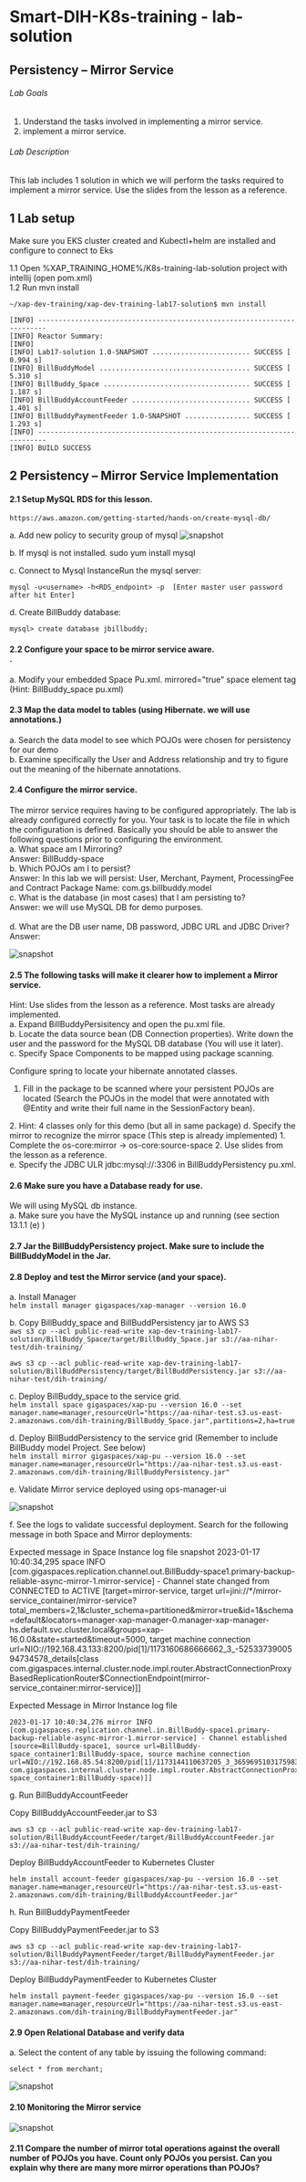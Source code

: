 # Smart-DIH-K8s-training - lab-solution

## 	Persistency – Mirror Service

###### Lab Goals
1.  Understand the tasks involved in implementing a mirror service.
2.  implement a mirror service.
###### Lab Description
This lab includes 1 solution in which we will perform the tasks required to implement a mirror service. 
Use the slides from the lesson as a reference.
## 1 Lab setup
Make sure you EKS cluster created and Kubectl+helm are installed and configure to connect to Eks

1.1 Open %XAP_TRAINING_HOME%/K8s-training-lab-solution project with intellij (open pom.xml)<br>
1.2 Run mvn install

    ~/xap-dev-training/xap-dev-training-lab17-solution$ mvn install
    
    [INFO] ------------------------------------------------------------------------
    [INFO] Reactor Summary:
    [INFO] 
    [INFO] Lab17-solution 1.0-SNAPSHOT ........................ SUCCESS [  0.994 s]
    [INFO] BillBuddyModel ..................................... SUCCESS [  5.310 s]
    [INFO] BillBuddy_Space .................................... SUCCESS [  1.187 s]
    [INFO] BillBuddyAccountFeeder ............................. SUCCESS [  1.401 s]
    [INFO] BillBuddyPaymentFeeder 1.0-SNAPSHOT ................ SUCCESS [  1.293 s]
    [INFO] ------------------------------------------------------------------------
    [INFO] BUILD SUCCESS

    
## 2	Persistency – Mirror Service Implementation
#### 2.1	Setup MySQL RDS for this lesson. <br />

    https://aws.amazon.com/getting-started/hands-on/create-mysql-db/

a. Add new policy to security group of mysql
![snapshot](Pictures/Picture.png)

b. If mysql is not installed.
     sudo yum install mysql

c.	Connect to Mysql InstanceRun the mysql server: 

    mysql -u<username> -h<RDS_endpoint> -p  [Enter master user password after hit Enter]     
d.	Create BillBuddy database:

    mysql> create database jbillbuddy;


#### 2.2	Configure your space to be mirror service aware. <br />.
a.	Modify your embedded Space Pu.xml. mirrored="true" space element tag (Hint: BillBuddy_space pu.xml) <br />
#### 2.3	Map the data model to tables (using Hibernate. we will use annotations.) <br />
a.	Search the data model to see which POJOs were chosen for persistency for our demo <br />
b.	Examine specifically the User and Address relationship and try to figure out the meaning of the hibernate annotations. <br />
#### 2.4	Configure the mirror service. <br />
The mirror service requires having to be configured appropriately. 
The lab is already configured correctly for you. 
Your task is to locate the file in which the configuration is defined.
Basically you should be able to answer the following questions prior to configuring the environment. <br /> 
a.	What space am I Mirroring? <br />
Answer: BillBuddy-space <br />
b.	Which POJOs am I to persist? <br />
Answer: In this lab we will persist: User, Merchant, Payment, ProcessingFee and Contract
Package Name: com.gs.billbuddy.model <br />
c.	What is the database (in most cases) that I am persisting to? <br /> 
Answer: we will use MySQL DB for demo purposes. <br />		
d.	What are the DB user name, DB password, JDBC URL and JDBC Driver? <br />
Answer: 

![snapshot](Pictures/Picture1.png)

#### 2.5	The following tasks will make it clearer how to implement a Mirror service. <br />
Hint: Use slides from the lesson as a reference. Most tasks are already implemented. <br />
a.	Expand BillBuddyPersisitency and open the pu.xml file. <br />
b.	Locate the data source bean (DB Connection properties). 
Write down the user and the password for the MySQL DB database 
(You will use it later). <br />
c.	Specify Space Components to be mapped using package scanning. 

Configure spring to locate your hibernate annotated classes. <br />
1.	Fill in the package to be scanned where your persistent 
POJOs are located 
(Search the POJOs in the model that were annotated with @Entity and write their full name in the SessionFactory bean). 
<property name="packagesToScan" value="com.gs.billbuddy.model" />
2.	Hint: 4 classes only for this demo (but all in same package)
d.	Specify the mirror to recognize the mirror space (This step is already implemented)
1.  Complete the os-core:mirror -> os-core:source-space
2.  Use slides from the lesson as a reference. <br />
e.  Specify the JDBC ULR jdbc:mysql://<RDS-endpoint/>:3306 in BillBuddyPersistency pu.xml. <br />

#### 2.6	Make sure you have a Database ready for use.
We will using MySQL db instance. <br />
a.	Make sure you have the MySQL instance up and running (see section 13.1.1 (e) )

#### 2.7	Jar the BillBuddyPersistency project. Make sure to include the BillBuddyModel in the Jar. <br />
#### 2.8	Deploy and test the Mirror service (and your space). <br />
 
a.	Install Manager <br />
    `helm install manager gigaspaces/xap-manager --version 16.0`

b.	Copy BillBuddy_space and  BillBuddPersistency jar to AWS S3<br />
  `aws s3 cp --acl public-read-write xap-dev-training-lab17-solution/BillBuddy_Space/target/BillBuddy_Space.jar s3://aa-nihar-test/dih-training/`
    
   `aws s3 cp --acl public-read-write xap-dev-training-lab17-solution/BillBuddPersistency/target/BillBuddPersistency.jar s3://aa-nihar-test/dih-training/`

c.	Deploy BillBuddy_space to the service grid. <br />
    `helm install space gigaspaces/xap-pu --version 16.0 --set manager.name=manager,resourceUrl="https://aa-nihar-test.s3.us-east-2.amazonaws.com/dih-training/BillBuddy_Space.jar",partitions=2,ha=true`

d.	Deploy BillBuddPersistency to the service grid (Remember to include BillBuddy model Project. See below) <br />
    `helm install mirror gigaspaces/xap-pu --version 16.0 --set manager.name=manager,resourceUrl="https://aa-nihar-test.s3.us-east-2.amazonaws.com/dih-training/BillBuddyPersistency.jar"`

e.	Validate Mirror service deployed using ops-manager-ui <br />

![snapshot](./Pictures/Picture2.png)

f.	See the logs to validate successful deployment.
Search for the following message in both Space and Mirror deployments:

Expected message in Space Instance log file
snapshot
    2023-01-17 10:40:34,295 space INFO [com.gigaspaces.replication.channel.out.BillBuddy-space1.primary-backup-reliable-async-mirror-1.mirror-service] - Channel state changed from CONNECTED to ACTIVE [target=mirror-service, target url=jini://*/mirror-service_container/mirror-service?total_members=2,1&cluster_schema=partitioned&mirror=true&id=1&schema=default&locators=manager-xap-manager-0.manager-xap-manager-hs.default.svc.cluster.local&groups=xap-16.0.0&state=started&timeout=5000, target machine connection url=NIO://192.168.43.133:8200/pid[1]/1173160686666662_3_-5253373900594734578_details[class com.gigaspaces.internal.cluster.node.impl.router.AbstractConnectionProxyBasedReplicationRouter$ConnectionEndpoint(mirror-service_container:mirror-service)]] 

Expected Message in Mirror Instance log file

    2023-01-17 10:40:34,276 mirror INFO [com.gigaspaces.replication.channel.in.BillBuddy-space1.primary-backup-reliable-async-mirror-1.mirror-service] - Channel established [source=BillBuddy-space1, source url=BillBuddy-space_container1:BillBuddy-space, source machine connection url=NIO://192.168.85.54:8200/pid[1]/1173144110637205_3_3659695103175983350_details[class com.gigaspaces.internal.cluster.node.impl.router.AbstractConnectionProxyBasedReplicationRouter$ConnectionEndpoint(BillBuddy-space_container1:BillBuddy-space)]]

g. Run BillBuddyAccountFeeder <br />
                
 Copy  BillBuddyAccountFeeder.jar to S3
    
    aws s3 cp --acl public-read-write xap-dev-training-lab17-solution/BillBuddyAccountFeeder/target/BillBuddyAccountFeeder.jar s3://aa-nihar-test/dih-training/
 Deploy BillBuddyAccountFeeder to Kubernetes Cluster

    helm install account-feeder gigaspaces/xap-pu --version 16.0 --set manager.name=manager,resourceUrl="https://aa-nihar-test.s3.us-east-2.amazonaws.com/dih-training/BillBuddyAccountFeeder.jar"

h.	Run BillBuddyPaymentFeeder <br />

 Copy  BillBuddyPaymentFeeder.jar to S3

    aws s3 cp --acl public-read-write xap-dev-training-lab17-solution/BillBuddyPaymentFeeder/target/BillBuddyPaymentFeeder.jar s3://aa-nihar-test/dih-training/
 Deploy BillBuddyPaymentFeeder to Kubernetes Cluster

    helm install payment-feeder gigaspaces/xap-pu --version 16.0 --set manager.name=manager,resourceUrl="https://aa-nihar-test.s3.us-east-2.amazonaws.com/dih-training/BillBuddyPaymentFeeder.jar"

#### 2.9 Open Relational Database and verify data <br />
a.	Select the content of any table by issuing the following command:
 
    select * from merchant;

![snapshot](./Pictures/Picture4.png)

#### 2.10	Monitoring the Mirror service

![snapshot](./Pictures/Picture3.png)

#### 2.11	Compare the number of mirror total operations against the overall number of POJOs you have. Count only POJOs you persist. Can you explain why there are many more mirror operations than POJOs?
 



